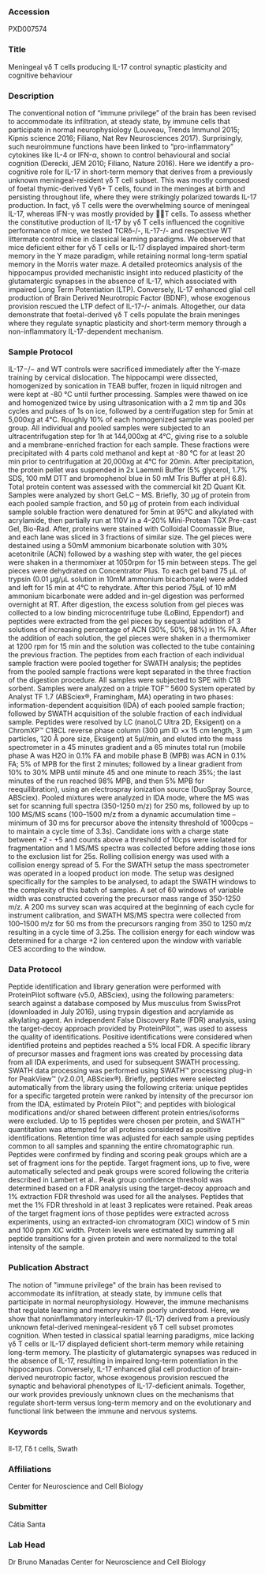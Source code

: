### Accession
PXD007574

### Title
Meningeal γδ T cells producing IL-17 control synaptic plasticity and cognitive behaviour

### Description
The conventional notion of “immune privilege” of the brain has been revised to accommodate its infiltration, at steady state, by immune cells that participate in normal neurophysiology (Louveau, Trends Immunol 2015; Kipnis science 2016; Filiano, Nat Rev Neurosciences 2017). Surprisingly, such neuroimmune functions have been linked to “pro-inflammatory” cytokines like IL-4 or IFN-α, shown to control behavioural and social cognition (Derecki, JEM 2010; Filiano, Nature 2016). Here we identify a pro-cognitive role for IL-17 in short-term memory that derives from a previously unknown meningeal-resident γδ T cell subset. This was mostly composed of foetal thymic-derived Vγ6+ T cells, found in the meninges at birth and persisting throughout life, where they were strikingly polarized towards IL-17 production. In fact, γδ T cells were the overwhelming source of meningeal IL-17, whereas IFN-γ was mostly provided by T cells. To assess whether the constitutive production of IL-17 by γδ T cells influenced the cognitive performance of mice, we tested TCRδ-/-, IL-17-/- and respective WT littermate control mice in classical learning paradigms. We observed that mice deficient either for γδ T cells or IL-17 displayed impaired short-term memory in the Y maze paradigm, while retaining normal long-term spatial memory in the Morris water maze. A detailed proteomics analysis of the hippocampus provided mechanistic insight into reduced plasticity of the glutamatergic synapses in the absence of IL-17, which associated with impaired Long Term Potentiation (LTP). Conversely, IL-17 enhanced glial cell production of Brain Derived Neurotropic Factor (BDNF), whose exogenous provision rescued the LTP defect of IL-17-/- animals. Altogether, our data demonstrate that foetal-derived γδ T cells populate the brain meninges where they regulate synaptic plasticity and short-term memory through a non-inflammatory IL-17-dependent mechanism.

### Sample Protocol
IL-17−/− and WT controls were sacrificed immediately after the Y-maze training by cervical dislocation. The hippocampi were dissected, homogenized by sonication in TEAB buffer, frozen in liquid nitrogen and were kept at -80 °C until further processing. Samples were thawed on ice and homogenized twice by using ultrasonication with a 2 mm tip and 30s cycles and pulses of 1s on ice, followed by a centrifugation step for 5min at 5,000xg at 4°C. Roughly 10% of each homogenized sample was pooled per group. All individual and pooled samples were subjected to an ultracentrifugation step for 1h at 144,000xg at 4°C, giving rise to a soluble and a membrane-enriched fraction for each sample. These fractions were precipitated with 4 parts cold methanol and kept at -80 °C for at least 20 min prior to centrifugation at 20,000xg at 4°C for 20min. After precipitation, the protein pellet was suspended in 2x Laemmli Buffer (5% glycerol, 1.7% SDS, 100 mM DTT and bromophenol blue in 50 mM Tris Buffer at pH 6.8). Total protein content was assessed with the commercial kit 2D Quant Kit. Samples were analyzed by short GeLC – MS. Briefly, 30 µg of protein from each pooled sample fraction, and 50 µg of protein from each individual sample soluble fraction were denatured for 5min at 95°C and alkylated with acrylamide, then partially run at 110V in a 4–20% Mini-Protean TGX Pre-cast Gel, Bio-Rad. After, proteins were stained with Colloidal Coomassie Blue, and each lane was sliced in 3 fractions of similar size. The gel pieces were destained using a 50mM ammonium bicarbonate solution with 30% acetonitrile (ACN) followed by a washing step with water, the gel pieces were shaken in a thermomixer at 1050rpm for 15 min between steps. The gel pieces were dehydrated on Concentrator Plus. To each gel band 75 µL of trypsin (0.01 µg/µL solution in 10mM ammonium bicarbonate) were added and left for 15 min at 4°C to rehydrate. After this period 75µL of 10 mM ammonium bicarbonate were added and in-gel digestion was performed overnight at RT. After digestion, the excess solution from gel pieces was collected to a low binding microcentrifuge tube (LoBind, Eppendorf) and peptides were extracted from the gel pieces by sequential addition of 3 solutions of increasing percentage of ACN (30%, 50%, 98%) in 1% FA. After the addition of each solution, the gel pieces were shaken in a thermomixer at 1200 rpm for 15 min and the solution was collected to the tube containing the previous fraction. The peptides from each fraction of each individual sample fraction were pooled together for SWATH analysis; the peptides from the pooled sample fractions were kept separated in the three fraction of the digestion procedure. All samples were subjected to SPE with C18 sorbent. Samples were analyzed on a triple TOF™ 5600 System operated by Analyst TF 1.7 (ABSciex®, Framingham, MA) operating in two phases: information-dependent acquisition (IDA) of each pooled sample fraction; followed by SWATH acquisition of the soluble fraction of each individual sample. Peptides were resolved by LC (nanoLC Ultra 2D, Eksigent) on a ChromXP™ C18CL reverse phase column (300 µm ID ×x 15 cm length, 3 µm particles, 120 Å pore size, Eksigent) at 5µl/min, and eluted into the mass spectrometer in a 45 minutes gradient and a 65 minutes total run (mobile phase A was H2O in 0.1% FA and mobile phase B (MPB) was ACN in 0.1% FA; 5% of MPB for the first 2 minutes; followed by a linear gradient from 10% to 30% MPB until minute 45 and one minute to reach 35%; the last minutes of the run reached 98% MPB, and then 5% MPB for reequilibration), using an electrospray ionization source (DuoSpray Source, ABSciex). Pooled mixtures were analyzed in IDA mode, where the MS was set for scanning full spectra (350-1250 m/z) for 250 ms, followed by up to 100 MS/MS scans (100–1500 m/z from a dynamic accumulation time – minimum of 30 ms for precursor above the intensity threshold of 1000cps – to maintain a cycle time of 3.3s). Candidate ions with a charge state between +2 - +5 and counts above a threshold of 10cps were isolated for fragmentation and 1 MS/MS spectra was collected before adding those ions to the exclusion list for 25s. Rolling collision energy was used with a collision energy spread of 5. For the SWATH setup the mass spectrometer was operated in a looped product ion mode. The setup was designed specifically for the samples to be analysed, to adapt the SWATH windows to the complexity of this batch of samples. A set of 60 windows of variable width was constructed covering the precursor mass range of 350-1250 m/z. A 200 ms survey scan was acquired at the beginning of each cycle for instrument calibration, and SWATH MS/MS spectra were collected from 100–1500 m/z for 50 ms from the precursors ranging from 350 to 1250 m/z resulting in a cycle time of 3.25s. The collision energy for each window was determined for a charge +2 ion centered upon the window with variable CES according to the window.

### Data Protocol
Peptide identification and library generation were performed with ProteinPilot software (v5.0, ABSciex), using the following parameters: search against a database composed by Mus musculus from SwissProt (downloaded in July 2016), using trypsin digestion and acrylamide as alkylating agent. An independent False Discovery Rate (FDR) analysis, using the target-decoy approach provided by ProteinPilot™, was used to assess the quality of identifications. Positive identifications were considered when identified proteins and peptides reached a 5% local FDR. A specific library of precursor masses and fragment ions was created by processing data from all IDA experiments, and used for subsequent SWATH processing. SWATH data processing was performed using SWATH™ processing plug-in for PeakView™ (v2.0.01, ABSciex®). Briefly, peptides were selected automatically from the library using the following criteria: unique peptides for a specific targeted protein were ranked by intensity of the precursor ion from the IDA, estimated by Protein Pilot™; and peptides with biological modifications and/or shared between different protein entries/isoforms were excluded. Up to 15 peptides were chosen per protein, and SWATH™ quantitation was attempted for all proteins considered as positive identifications. Retention time was adjusted for each sample using peptides common to all samples and spanning the entire chromatographic run. Peptides were confirmed by finding and scoring peak groups which are a set of fragment ions for the peptide. Target fragment ions, up to five, were automatically selected and peak groups were scored following the criteria described in Lambert et al.. Peak group confidence threshold was determined based on a FDR analysis using the target-decoy approach and 1% extraction FDR threshold was used for all the analyses. Peptides that met the 1% FDR threshold in at least 3 replicates were retained. Peak areas of the target fragment ions of those peptides were extracted across experiments, using an extracted-ion chromatogram (XIC) window of 5 min and 100 ppm XIC width. Protein levels were estimated by summing all peptide transitions for a given protein and were normalized to the total intensity of the sample.

### Publication Abstract
The notion of "immune privilege" of the brain has been revised to accommodate its infiltration, at steady state, by immune cells that participate in normal neurophysiology. However, the immune mechanisms that regulate learning and memory remain poorly understood. Here, we show that noninflammatory interleukin-17 (IL-17) derived from a previously unknown fetal-derived meningeal-resident &#x3b3;&#x3b4; T cell subset promotes cognition. When tested in classical spatial learning paradigms, mice lacking &#x3b3;&#x3b4; T cells or IL-17 displayed deficient short-term memory while retaining long-term memory. The plasticity of glutamatergic synapses was reduced in the absence of IL-17, resulting in impaired long-term potentiation in the hippocampus. Conversely, IL-17 enhanced glial cell production of brain-derived neurotropic factor, whose exogenous provision rescued the synaptic and behavioral phenotypes of IL-17-deficient animals. Together, our work provides previously unknown clues on the mechanisms that regulate short-term versus long-term memory and on the evolutionary and functional link between the immune and nervous systems.

### Keywords
Il-17, Γδ t cells, Swath

### Affiliations
Center for Neuroscience and Cell Biology

### Submitter
Cátia Santa

### Lab Head
Dr Bruno Manadas
Center for Neuroscience and Cell Biology


